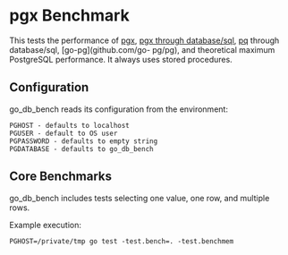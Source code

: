 # pgx Benchmark

This tests the performance of [pgx](https://github.com/jackc/pgx), [pgx
through database/sql](https://github.com/jackc/pgx/tree/master/stdlib),
[pq](https://github.com/lib/pq) through database/sql, [go-pg](github.com/go-
pg/pg),  and theoretical maximum PostgreSQL performance. It always uses stored
procedures.

## Configuration

go_db_bench reads its configuration from the environment:

    PGHOST - defaults to localhost
    PGUSER - default to OS user
    PGPASSWORD - defaults to empty string
    PGDATABASE - defaults to go_db_bench

## Core Benchmarks

go_db_bench includes tests selecting one value, one row, and multiple rows.

Example execution:

    PGHOST=/private/tmp go test -test.bench=. -test.benchmem
